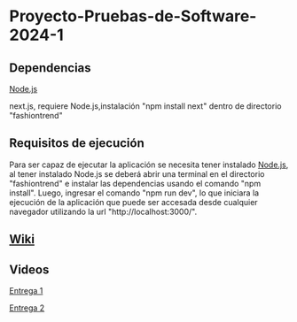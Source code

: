 # Proyecto-Pruebas-de-Software-2024-1
## Dependencias

[Node.js](https://nodejs.org/en/download/prebuilt-installer)

next.js, requiere Node.js,instalación "npm install next" dentro de directorio "fashiontrend"

## Requisitos de ejecución

Para ser capaz de ejecutar la aplicación se necesita tener instalado [Node.js](https://nodejs.org/en/download/prebuilt-installer), al tener instalado Node.js se deberá abrir una terminal en el directorio "fashiontrend" e instalar las dependencias usando el comando "npm install". Luego, ingresar el comando "npm run dev", lo que iniciara la ejecución de la aplicación que puede ser accesada desde cualquier navegador utilizando la url "http://localhost:3000/".

## [Wiki](https://github.com/Proyecto-Pruebas-de-Software-Equipo-2/Proyecto-Pruebas-de-Software-2024-1/wiki)

## Videos

[Entrega 1](https://youtu.be/ZGgTyxmcrAk)

[Entrega 2]()

